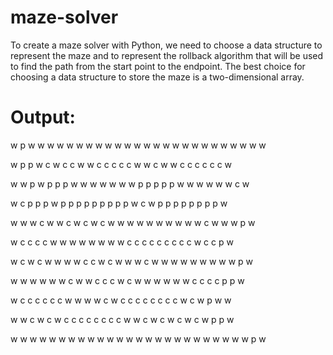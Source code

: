 # maze-solver
To create a maze solver with Python, we need to choose a data structure to represent the maze and to represent the rollback algorithm that will be used to find the path from the start point to the endpoint. The best choice for choosing a data structure to store the maze is a two-dimensional array.

# Output:

 w   p   w   w   w   w   w   w   w   w   w   w   w   w   w   w   w   w   w   w   w   w   w   w   w   w   w 

 w   p   p   w   c   w   c   c   w   w   c   c   c   c   c   w   w   c   w   w   c   c   c   c   c   c   w 

 w  w  p  w  p  p  p  w  w  w  w  w  w  w  p  p  p  p  p  w  w  w  w  w  w  c  w 

 w  c  p  p  p  w  p  p  p  p  p  p  p  p  p  w  c  w  p  p  p  p  p  p  p  p  w 

 w  w  w  c  w  w  c  w  c  w  c  w  w  w  w  w  w  w  w  w  w  c  w  w  w  p  w 

 w  c  c  c  c  w  w  w  w  w  w  w  w  c  c  c  c  c  c  c  c  c  w  c  c  p  w 

 w  c  w  c  w  w  w  w  c  c  w  c  w  w  w  c  w  w  w  w  w  w  w  w  w  p  w 

 w  w  w  w  w  w  c  w  w  c  c  c  w  c  w  w  w  w  w  w  c  c  c  c  p  p  w 

 w  c  c  c  c  c  c  w  w  w  w  c  w  c  c  c  c  c  c  c  c  w  c  w  p  w  w 

 w  w  c  w  c  w  c  c  c  c  c  c  c  c  w  w  c  w  c  w  c  w  c  w  p  p  w 

 w  w  w  w  w  w  w  w  w  w  w  w  w  w  w  w  w  w  w  w  w  w  w  w  w  p  w 
